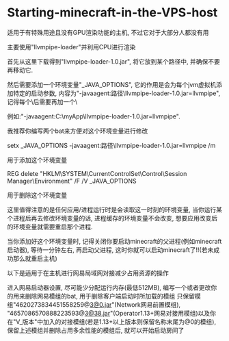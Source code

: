 # Starting-minecraft-in-the-VPS-host
适用于有特殊用途且没有GPU渲染功能的主机, 不过它对于大部分人都没有用


主要使用"llvmpipe-loader"并利用CPU进行渲染

首先从这里下载得到"llvmpipe-loader-1.0.jar", 将它放到某个路径中, 并确保不要再移动它.

然后需要添加一个环境变量"_JAVA_OPTIONS", 它的作用是会为每个jvm虚拟机添加特定的启动参数, 内容为"-javaagent:路径\\llvmpipe-loader-1.0.jar=llvmpipe", 记得每个\后需要再加一个\

例如:"-javaagent:C:\\myApp\\llvmpipe-loader-1.0.jar=llvmpipe".

我推荐你编写两个bat来方便对这个环境变量进行修改

setx _JAVA_OPTIONS -javaagent:路径\\llvmpipe-loader-1.0.jar=llvmpipe /m

用于添加这个环境变量

REG delete "HKLM\SYSTEM\CurrentControlSet\Control\Session Manager\Environment" /F /V _JAVA_OPTIONS

用于删除这个环境变量


这里值得注意的是任何应用/进程运行时是会读取这一时刻的环境变量, 当你运行某个进程后再去修改环境变量的话, 进程缓存的环境变量不会改变, 想要应用改变后的环境变量就需要重启那个进程.


当你添加好这个环境变量时, 记得关闭你要启动minecraft的父进程(例如minecraft启动器), 等待一分钟左右, 再启动父进程, 这时你就可以启动minecraft了!!(若未成功那么就重启主机)


以下是适用于在主机进行网易局域网对接减少占用资源的操作

进入网易启动器设置, 尽可能少分配运行内存(最低512MB), 编写一个或者更改你的用来删除网易模组的bat, 用于删除客户端启动时所加载的模组
只保留模组"4620273834451558259@3@0.jar"(Network网易前置模组), "4657086570888223593@3@38.jar"(Operator1.13+网易对接用模组)以及你在"V_版本"中加入的对接模组(若是1.13+以上版本则保留名称末尾为@0的模组),
保留上述模组并删除占用多余性能的模组后, 就可以开始启动房间了


















